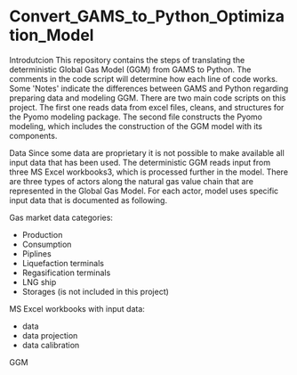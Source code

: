 # Convert_GAMS_to_Python_Optimization_Model

Introdutcion
This repository contains the steps of translating the deterministic Global Gas Model (GGM) from GAMS to Python. The comments in the code script will determine how each line of code works. Some 'Notes' indicate the differences between GAMS and Python regarding preparing data and modeling GGM. There are two main code scripts on this project. The first one reads data from excel files, cleans, and structures for the Pyomo modeling package. The second file constructs the Pyomo modeling, which includes the construction of the GGM model with its components. 

Data
Since some data are proprietary it is not possible to make available all input data that has been used. The deterministic GGM reads input from three MS Excel workbooks3, which is processed further in the model. 
There are three types of actors along the natural gas value chain that are represented in the Global Gas Model. For each actor, model uses specific input data that is documented as following.

Gas market data categories:
- Production
- Consumption
- Piplines
- Liquefaction terminals
- Regasification terminals
- LNG ship
- Storages (is not included in this project)


MS Excel workbooks with input data:
- data
- data projection
- data calibration


GGM

